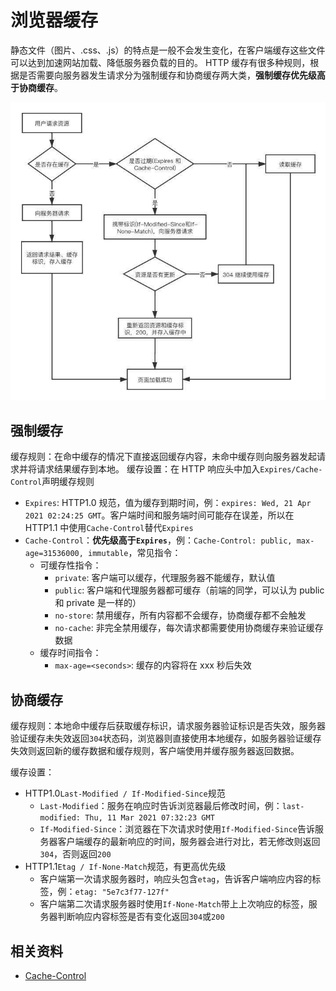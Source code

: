 # 浏览器缓存

静态文件（图片、.css、.js）的特点是一般不会发生变化，在客户端缓存这些文件可以达到加速网站加载、降低服务器负载的目的。
HTTP 缓存有很多种规则，根据是否需要向服务器发生请求分为强制缓存和协商缓存两大类，**强制缓存优先级高于协商缓存**。

![HTTP请求流程](../../../assets/images/network/http-request-cache.jpeg)

## 强制缓存

缓存规则：在命中缓存的情况下直接返回缓存内容，未命中缓存则向服务器发起请求并将请求结果缓存到本地。
缓存设置：在 HTTP 响应头中加入`Expires/Cache-Control`声明缓存规则

- `Expires`: HTTP1.0 规范，值为缓存到期时间，例：`expires: Wed, 21 Apr 2021 02:24:25 GMT`。客户端时间和服务端时间可能存在误差，所以在 HTTP1.1 中使用`Cache-Control`替代`Expires`
- `Cache-Control`：**优先级高于`Expires`**，例：`Cache-Control: public, max-age=31536000, immutable`，常见指令：
  - 可缓存性指令：
    - `private`: 客户端可以缓存，代理服务器不能缓存，默认值
    - `public`: 客户端和代理服务器都可缓存（前端的同学，可以认为 public 和 private 是一样的）
    - `no-store`: 禁用缓存，所有内容都不会缓存，协商缓存都不会触发
    - `no-cache`: 非完全禁用缓存，每次请求都需要使用协商缓存来验证缓存数据
  - 缓存时间指令：
    - `max-age=<seconds>`: 缓存的内容将在 xxx 秒后失效

## 协商缓存

缓存规则：本地命中缓存后获取缓存标识，请求服务器验证标识是否失效，服务器验证缓存未失效返回`304`状态码，浏览器则直接使用本地缓存，如服务器验证缓存失效则返回新的缓存数据和缓存规则，客户端使用并缓存服务器返回数据。

缓存设置：

- HTTP1.0`Last-Modified / If-Modified-Since`规范
  - `Last-Modified`：服务在响应时告诉浏览器最后修改时间，例：`last-modified: Thu, 11 Mar 2021 07:32:23 GMT`
  - `If-Modified-Since`：浏览器在下次请求时使用`If-Modified-Since`告诉服务器客户端缓存的最新响应的时间，服务器会进行对比，若无修改则返回`304`，否则返回`200`
- HTTP1.1`Etag / If-None-Match`规范，有更高优先级
  - 客户端第一次请求服务器时，响应头包含`etag`，告诉客户端响应内容的标签，例：`etag: "5e7c3f77-127f"`
  - 客户端第二次请求服务器时使用`If-None-Match`带上上次响应的标签，服务器判断响应内容标签是否有变化返回`304`或`200`

## 相关资料

- [Cache-Control](https://developer.mozilla.org/zh-CN/docs/Web/HTTP/Headers/Cache-Control)
